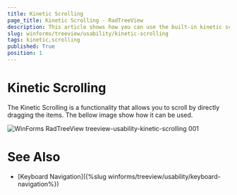 ```yaml
---
title: Kinetic Scrolling
page_title: Kinetic Scrolling - RadTreeView
description: This article shows how you can use the built-in kinetic scrolling functionality.
slug: winforms/treeview/usability/kinetic-scrolling
tags: kinetic,scrolling
published: True
position: 1
---
```


# Kinetic Scrolling

The Kinetic Scrolling is a functionality that allows you to scroll by directly dragging the items. The bellow image show how it can be used.

![WinForms RadTreeView treeview-usability-kinetic-scrolling 001](images/treeview-usability-kinetic-scrolling001.gif)    

# See Also

* [Keyboard Navigation]({%slug winforms/treeview/usability/keyboard-navigation%}) 
